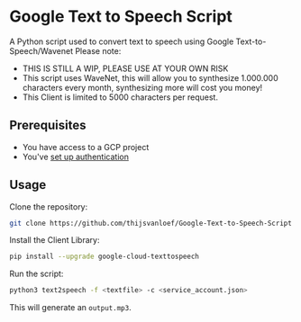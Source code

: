 # Google Text to Speech Script

A Python script used to convert text to speech using Google Text-to-Speech/Wavenet
Please note:

- THIS IS STILL A WIP, PLEASE USE AT YOUR OWN RISK
- This script uses WaveNet, this will allow you to synthesize 1.000.000 characters every month, synthesizing more will cost you money!
- This Client is limited to 5000 characters per request.

## Prerequisites

- You have access to a GCP project
- You've [set up authentication](https://cloud.google.com/text-to-speech/docs/libraries#setting_up_authentication)

## Usage

Clone the repository:

```bash
git clone https://github.com/thijsvanloef/Google-Text-to-Speech-Script
```

Install the Client Library:

```bash
pip install --upgrade google-cloud-texttospeech
```

Run the script:

```bash
python3 text2speech -f <textfile> -c <service_account.json>
```

This will generate an `output.mp3`.
